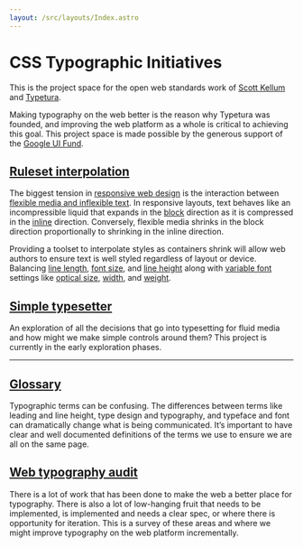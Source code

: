 ```yaml
---
layout: /src/layouts/Index.astro
---
```


<!-- @format -->

# CSS Typographic Initiatives

This is the project space for the open web standards work of [Scott Kellum](https://scottkellum.com) and [Typetura](https://typetura.com).

Making typography on the web better is the reason why Typetura was founded, and improving the web platform as a whole is critical to achieving this goal. This project space is made possible by the generous support of the [Google UI Fund](https://web.dev/ui-fund/).

## [Ruleset interpolation](ruleset-interpolation)

The biggest tension in [responsive web design](glossary/#responsive-web-design) is the interaction between [flexible media and inflexible text](https://frankchimero.com/blog/2015/the-webs-grain/). In responsive layouts, text behaves like an incompressible liquid that expands in the [block](glossary/#block) direction as it is compressed in the [inline](glossary/#inline) direction. Conversely, flexible media shrinks in the block direction proportionally to shrinking in the inline direction.

Providing a toolset to interpolate styles as containers shrink will allow web authors to ensure text is well styled regardless of layout or device. Balancing [line length](glossary/#measure), [font size](glossary/#font-size), and [line height](glossary/#line-height) along with [variable font](glossary/#variable-font) settings like [optical size](glossary/#optical-size), [width](glossary/#width), and [weight](glossary/#weight).

## [Simple typesetter](simple-typesetter)

An exploration of all the decisions that go into typesetting for fluid media and how might we make simple controls around them? This project is currently in the early exploration phases.

---

## [Glossary](glossary)

Typographic terms can be confusing. The differences between terms like leading and line height, type design and typography, and typeface and font can dramatically change what is being communicated. It’s important to have clear and well documented definitions of the terms we use to ensure we are all on the same page.

## [Web typography audit](typography-audit)

There is a lot of work that has been done to make the web a better place for typography. There is also a lot of low-hanging fruit that needs to be implemented, is implemented and needs a clear spec, or where there is opportunity for iteration. This is a survey of these areas and where we might improve typography on the web platform incrementally.
